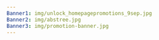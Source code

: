 ```yaml
---
Banner1: img/unlock_homepagepromotions_9sep.jpg
Banner2: img/abstree.jpg
Banner3: img/promotion-banner.jpg
---
```

